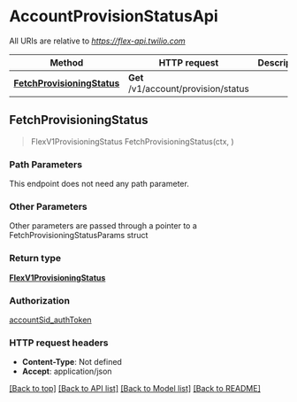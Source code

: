 # AccountProvisionStatusApi

All URIs are relative to *https://flex-api.twilio.com*

Method | HTTP request | Description
------------- | ------------- | -------------
[**FetchProvisioningStatus**](AccountProvisionStatusApi.md#FetchProvisioningStatus) | **Get** /v1/account/provision/status | 



## FetchProvisioningStatus

> FlexV1ProvisioningStatus FetchProvisioningStatus(ctx, )





### Path Parameters

This endpoint does not need any path parameter.

### Other Parameters

Other parameters are passed through a pointer to a FetchProvisioningStatusParams struct


### Return type

[**FlexV1ProvisioningStatus**](FlexV1ProvisioningStatus.md)

### Authorization

[accountSid_authToken](../README.md#accountSid_authToken)

### HTTP request headers

- **Content-Type**: Not defined
- **Accept**: application/json

[[Back to top]](#) [[Back to API list]](../README.md#documentation-for-api-endpoints)
[[Back to Model list]](../README.md#documentation-for-models)
[[Back to README]](../README.md)

